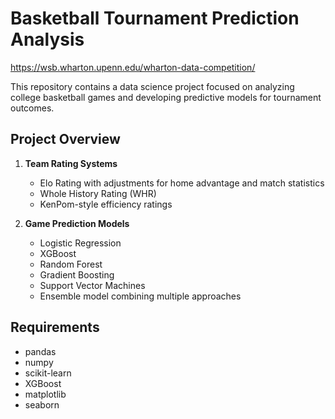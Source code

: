 # Basketball Tournament Prediction Analysis
https://wsb.wharton.upenn.edu/wharton-data-competition/

This repository contains a data science project focused on analyzing college basketball games and developing predictive models for tournament outcomes.

## Project Overview

1. **Team Rating Systems**
   - Elo Rating with adjustments for home advantage and match statistics
   - Whole History Rating (WHR)
   - KenPom-style efficiency ratings

2. **Game Prediction Models**
   - Logistic Regression
   - XGBoost
   - Random Forest
   - Gradient Boosting
   - Support Vector Machines
   - Ensemble model combining multiple approaches

## Requirements

- pandas
- numpy
- scikit-learn
- XGBoost
- matplotlib
- seaborn
